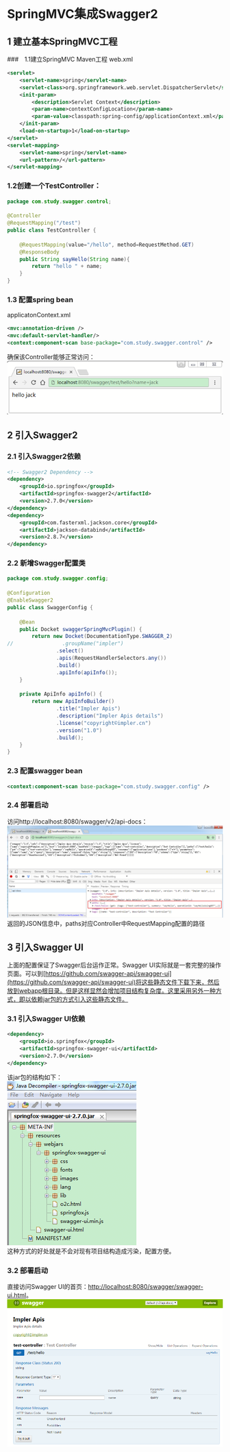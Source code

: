 # SpringMVC集成Swagger2

## 1 建立基本SpringMVC工程
###　1.1建立SpringMVC Maven工程
web.xml  
```xml
<servlet>
	<servlet-name>spring</servlet-name>
	<servlet-class>org.springframework.web.servlet.DispatcherServlet</servlet-class>
	<init-param>
		<description>Servlet Context</description>
		<param-name>contextConfigLocation</param-name>
		<param-value>classpath:spring-config/applicationContext.xml</param-value>
	</init-param>
	<load-on-startup>1</load-on-startup>
</servlet>
<servlet-mapping>
	<servlet-name>spring</servlet-name>
	<url-pattern>/</url-pattern>
</servlet-mapping>
```
### 1.2创建一个TestController：  
```java
package com.study.swagger.control;

@Controller
@RequestMapping("/test")
public class TestController {

    @RequestMapping(value="/hello", method=RequestMethod.GET)
    @ResponseBody
    public String sayHello(String name){
        return "hello " + name;
    }
}
```
### 1.3 配置spring bean
applicatonContext.xml
```xml
<mvc:annotation-driven />
<mvc:default-servlet-handler/>
<context:component-scan base-package="com.study.swagger.control" />
```
确保该Controller能够正常访问：  
![确保能够正常访问](resources/images/正常访问.png "确保能够正常访问")  

## 2 引入Swagger2
### 2.1 引入Swagger2依赖
```xml
<!-- Swagger2 Dependency -->
<dependency>
	<groupId>io.springfox</groupId>
	<artifactId>springfox-swagger2</artifactId>
	<version>2.7.0</version>
</dependency>
<dependency>
	<groupId>com.fasterxml.jackson.core</groupId>
	<artifactId>jackson-databind</artifactId>
	<version>2.8.7</version>
</dependency>
```

### 2.2 新增Swagger配置类
```java
package com.study.swagger.config;

@Configuration
@EnableSwagger2
public class SwaggerConfig {

    @Bean
    public Docket swaggerSpringMvcPlugin() {
        return new Docket(DocumentationType.SWAGGER_2)
//                .groupName("impler")
                .select()
                .apis(RequestHandlerSelectors.any())
                .build()
                .apiInfo(apiInfo());
    }

    private ApiInfo apiInfo() {
        return new ApiInfoBuilder()
                .title("Impler Apis")
                .description("Impler Apis details")
                .license("copyright©impler.cn")
                .version("1.0")
                .build();
    }
}

```

### 2.3 配置swagger bean
```xml
<context:component-scan base-package="com.study.swagger.config" />
```

### 2.4 部署启动
访问http://localhost:8080/swagger/v2/api-docs：  
![api-docs](resources/images/api-docs.png "api-docs")  
返回的JSON信息中，paths对应Controller中RequestMapping配置的路径  

## 3 引入Swagger UI
上面的配置保证了Swagger后台运作正常。Swagger UI实际就是一套完整的操作页面。可以到[https://github.com/swagger-api/swagger-ui](https://github.com/swagger-api/swagger-ui)将这些静态文件下载下来，然后放到webapp根目录。但是这样显然会增加项目结构复杂度。这里采用另外一种方式，即以依赖jar包的方式引入这些静态文件。  

### 3.1 引入Swagger UI依赖
```xml
<dependency>
	<groupId>io.springfox</groupId>
	<artifactId>springfox-swagger-ui</artifactId>
	<version>2.7.0</version>
</dependency>
```
该jar包的结构如下：  
![swagger-ui-structure](resources/images/swagger-ui-structure.png "swagger-ui-structure")  
这种方式的好处就是不会对现有项目结构造成污染，配置方便。  

### 3.2 部署启动
直接访问Swagger UI的首页：[http://localhost:8080/swagger/swagger-ui.html](http://localhost:8080/swagger/swagger-ui.html)。  
![swagger-ui](resources/images/swagger-ui.png "swagger-ui")  
